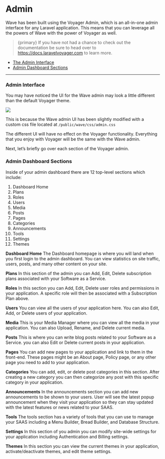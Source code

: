 # Admin

Wave has been built using the Voyager Admin, which is an all-in-one admin interface for any Laravel application. This means that you can leverage all the powers of Wave with the power of Voyager as well.

> {primary} If you have not had a chance to check out the documentation be sure to head over to https://docs.laravelvoyager.com to learn more.

- [The Admin Interface](#admin-interface)
- [Admin Dashboard Sections](#admin-dashboard-sections)

---

<a name="admin-interface"></a>
### Admin Interface

You may have noticed the UI for the Wave admin may look a little different than the default Voyager theme. 

![](/wave/img/docs/1.0/admin-1.png)

This is because the Wave admin UI has been slightly modified with a custom css file located at `/public/wave/css/admin.css`

The different UI will have no effect on the Voyager functionality. Everything that you enjoy with Voyager will be the same with the Wave admin.

Next, let’s briefly go over each section of the Voyager admin.

<a name="admin-dashboard-sections"></a>
### Admin Dashboard Sections

Inside of your admin dashboard there are 12 top-level sections which include:

1. Dashboard Home
2. Plans
3. Roles
4. Users
5. Media
6. Posts
7. Pages
8. Categories
9. Announcements
10. Tools
11. Settings
12. Themes

**Dashboard Home**
The Dashboard homepage is where you will land when you first login to the admin dashboard. You can view statistics on site traffic, users, posts, and many other content on your site.

**Plans**
In this section of the admin you can Add, Edit, Delete subscription plans associated with your Software as a Service.

**Roles**
In this section you can Add, Edit, Delete user roles and permissions in your application. A specific role will then be associated with a Subscription Plan above.

**Users**
You can view all the users of your application here. You can also Edit, Add, or Delete users of your application.

**Media**
This is your Media Manager where you can view all the media in your application. You can also Upload, Rename, and Delete current media.

**Posts**
This is where you can write blog posts related to your Software as a Service. you can also Edit or Delete current posts in your application.

**Pages**
You can add new pages to your application and link to them in the front-end. These pages might be an About page, Policy page, or any other page you need to add to your application.

**Categories**
You can add, edit, or delete post categories in this section. After creating a new category you can then categorize any post with this specific category in your application.

**Announcements**
In the announcements section you can add new announcements to be shown to your users. User will see the latest popup announcement when they visit your application so they can stay updated with the latest features or news related to your SAAS.

**Tools**
The tools section has a variety of tools that you can use to manage your SAAS including a Menu Builder, Bread Builder, and Database Structure.

**Settings**
In this section of you admin you can modify site-wide settings for your application including Authentication and Billing settings.

**Themes**
In this section you can view the current themes in your application, activate/deactivate themes, and edit theme settings.
